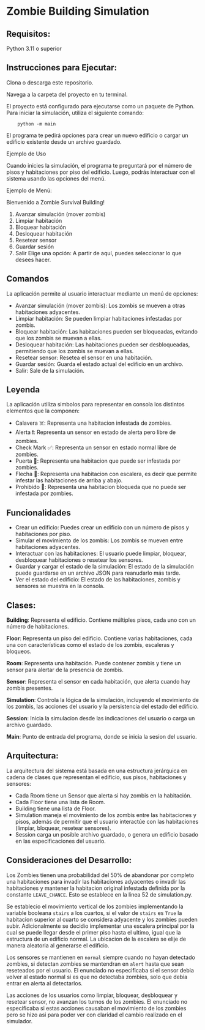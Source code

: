 # Zombie Building Simulation

## Requisitos:
Python 3.11 o superior

## Instrucciones para Ejecutar:

Clona o descarga este repositorio.

Navega a la carpeta del proyecto en tu terminal.

El proyecto está configurado para ejecutarse como un paquete de Python. Para iniciar la simulación, utiliza el siguiente comando:

```
    python -m main
```

El programa te pedirá opciones para crear un nuevo edificio o cargar un edificio existente desde un archivo guardado.

Ejemplo de Uso

Cuando inicies la simulación, el programa te preguntará por el número de pisos y habitaciones por piso del edificio. Luego, podrás interactuar con el sistema usando las opciones del menú.

Ejemplo de Menú:

Bienvenido a Zombie Survival Building!

1. Avanzar simulación (mover zombis)
2. Limpiar habitación
3. Bloquear habitación
4. Desloquear habitación
5. Resetear sensor
6. Guardar sesión
7. Salir
Elige una opción:
A partir de aquí, puedes seleccionar lo que desees hacer.

## Comandos
La aplicación permite al usuario interactuar mediante un menú de opciones:

- Avanzar simulación (mover zombis): Los zombis se mueven a otras habitaciones adyacentes.
- Limpiar habitación: Se pueden limpiar habitaciones infestadas por zombis.
- Bloquear habitación: Las habitaciones pueden ser bloqueadas, evitando que los zombis se muevan a ellas.
- Desloquear habitación: Las habitaciones pueden ser desbloqueadas, permitiendo que los zombis se muevan a ellas.
- Resetear sensor: Resetea el sensor en una habitación.
- Guardar sesión: Guarda el estado actual del edificio en un archivo.
- Salir: Sale de la simulación.

## Leyenda
La aplicación utiliza simbolos para representar en consola los distintos elementos que la componen:
- Calavera ☠️: Representa una habitacion infestada de zombies.
- Alerta ❗: Representa un sensor en estado de alerta pero libre de zombies.
- Check Mark ✅: Representa un sensor en estado normal libre de zombies.
- Puerta 🚪: Representa una habitacion que puede ser infestada por zombies.
- Flecha 🔼: Representa una habitacion con escalera, es decir que permite infestar las habitaciones de arriba y abajo.
- Prohibido 🚫: Representa una habitacion bloqueda que no puede ser infestada por zombies.

## Funcionalidades

- Crear un edificio: Puedes crear un edificio con un número de pisos y habitaciones por piso.
- Simular el movimiento de los zombis: Los zombis se mueven entre habitaciones adyacentes.
- Interactuar con las habitaciones: El usuario puede limpiar, bloquear, desbloquear habitaciones o resetear los sensores.
- Guardar y cargar el estado de la simulación: El estado de la simulación puede guardarse en un archivo JSON para reanudarlo más tarde.
- Ver el estado del edificio: El estado de las habitaciones, zombis y sensores se muestra en la consola.

## Clases:
**Building**: Representa el edificio. Contiene múltiples pisos, cada uno con un número de habitaciones.

**Floor**: Representa un piso del edificio. Contiene varias habitaciones, cada una con características como el estado de los zombis, escaleras y bloqueos.

**Room**: Representa una habitación. Puede contener zombis y tiene un sensor para alertar de la presencia de zombis.

**Sensor**: Representa el sensor en cada habitación, que alerta cuando hay zombis presentes.

**Simulation**: Controla la lógica de la simulación, incluyendo el movimiento de los zombis, las acciones del usuario y la persistencia del estado del edificio.

**Session**: Inicia la simulacion desde las indicaciones del usuario o carga un archivo guardado.

**Main**: Punto de entrada del programa, donde se inicia la sesion del usuario.

## Arquitectura:
La arquitectura del sistema está basada en una estructura jerárquica en cadena de clases que representan el edificio, sus pisos, habitaciones y sensores:

- Cada Room tiene un Sensor que alerta si hay zombis en la habitación.
- Cada Floor tiene una lista de Room.
- Building tiene una lista de Floor.
- Simulation maneja el movimiento de los zombis entre las habitaciones y pisos, además de permitir que el usuario interactúe con las habitaciones (limpiar, bloquear, resetear sensores).
- Session carga un posible archivo guardado, o genera un edificio basado en las especificaciones del usuario.

## Consideraciones del Desarrollo:

Los Zombies tienen una probabilidad del 50% de abandonar por completo una habitaciones para invadir las habitaciones adyacentes o invadir las habitaciones y mantener la habitacion original infestada definida por la constante `LEAVE_CHANCE`.
Esto se establece en la linea 52 de simulation.py.

Se establecio el movimiento vertical de los zombies implementando la variable booleana `stairs` a los cuartos, si el valor de `stairs` es `True` la habitacion superior al cuarto se considera adyacente y los zombies pueden subir. Adicionalmente se decidio implementar una escalera principal por la cual se puede llegar desde el primer piso hasta el ultimo, igual que la estructura de un edificio normal. La ubicacion de la escalera se elije de manera aleatoria al generarse el edificio.

Los sensores se mantienen en `normal` siempre cuando no hayan detectado zombies, si detectan zombies se mantendran en `alert` hasta que sean reseteados por el usuario. El enunciado no especificaba si el sensor debia volver al estado normal si es que no detectaba zombies, solo que debia entrar en alerta al detectarlos.

Las acciones de los usuarios como limpiar, bloquear, desbloquear y resetear sensor, no avanzan los turnos de los zombies. El enunciado no especificaba si estas acciones causaban el movimiento de los zombies pero se hizo asi para poder ver con claridad el cambio realizado en el simulador.